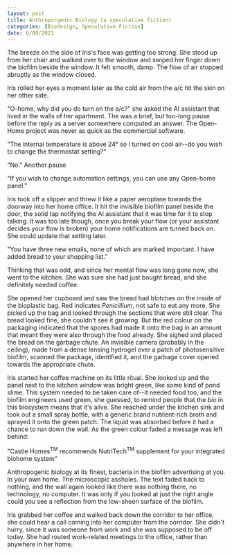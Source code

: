 ```yaml
---
layout: post
title: Anthroporgenic Biology (a speculative fiction)
categories: [Biodesign, Speculative Fiction]
date: 6/09/2021
---
```



The breeze on the side of Iris's face was getting too strong. She stood up from her chair and walked over to the window<!--more--> and swiped her finger down the biofilm beside the window. It felt smooth, damp. The flow of air stopped abruptly as the window closed. 

Iris rolled her eyes a moment later as the cold air from the a/c hit the skin on her other side.

"O-home, why did you do turn on the a/c?" she asked the AI assistant that lived in the walls of her apartment. The was a brief, but too-long pause before the reply as a server somewhere computed an answer. The Open-Home project was never as quick as the commercial software. 

"The internal temperature is above 24° so I turned on cool air--do you wish to change the thermostat setting?"

"No." Another pause

"If you wish to change automation settings, you can use any Open-home panel."

Iris took off a slipper and threw it like a paper aeroplane towards the doorway into her home office. It hit the invisible biofilm panel beside the door, the solid tap notifying the AI assistant that it was time for it to stop talking. It was too late though, once you break your flow (or your assistant decides your flow is broken) your home notifications are turned back on. She could update that setting later. 

"You have three new emails, none of which are marked important. I have added bread to your shopping list."

Thinking that was odd, and since her mental flow was long gone now, she went to the kitchen. She was sure she had just bought bread, and she definitely needed coffee. 

She opened her cupboard and saw the bread had blotches on the inside of the bioplastic bag. Red indicates *Penicillium*, not safe to eat any more. She picked up the bag and looked through the sections that were still clear. The bread looked fine, she couldn't see it growing. But the red colour on the packaging indicated that the spores had made it onto the bag in an amount that meant they were also through the food already. She sighed and placed the bread on the garbage chute. An invisible camera (probably in the ceiling), made from a dense lensing hydrogel over a patch of photosensitive biofilm, scanned the package, identified it, and the garbage cover opened towards the appropriate chute.

Iris started her coffee machine on its little ritual. She looked up and the panel next to the kitchen window was bright green, like some kind of pond slime. This system needed to be taken care of--it needed food too, and the biofilm engineers used green, she guessed, to remind people that the *bio* in this biosystem means that it's alive. She reached under the kitchen sink and took out a small spray bottle, with a generic brand nutrient-rich broth and sprayed it onto the green patch. The liquid was absorbed before it had a chance to run down the wall. As the green colour faded a message was left behind:

"Castle Homes<sup>TM</sup> recommends NutriTech<sup>TM</sup> supplement for your integrated biohome system"

Anthropogenic biology at its finest, bacteria in the biofilm advertising at you. In your own home. The microscopic assholes. The text faded back to nothing, and the wall again looked like there was nothing there, no technology, no computer. It was only if you looked at just the right angle could you see a reflection from the low-sheen surface of the biofilm.

Iris grabbed her coffee and walked back down the corridor to her office, she could hear a call coming into her computer from the corridor. She didn't hurry, since it was someone from work and she was supposed to be off today. She had routed work-related meetings to the office, rather than anywhere in her home.
